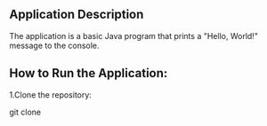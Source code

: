 ## Application Description

The application is a basic Java program that prints a "Hello, World!" message to the console.

## How to Run the Application:
1.Clone the repository:

 git clone 
